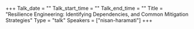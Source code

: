 +++
Talk_date = ""
Talk_start_time = ""
Talk_end_time = ""
Title = "Resilience Engineering: Identifying Dependencies, and Common Mitigation Strategies"
Type = "talk"
Speakers = ["nisan-haramati"]
+++


